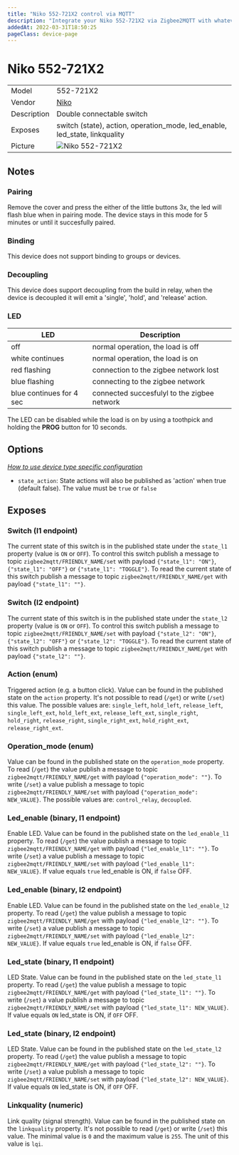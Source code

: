 ```yaml
---
title: "Niko 552-721X2 control via MQTT"
description: "Integrate your Niko 552-721X2 via Zigbee2MQTT with whatever smart home infrastructure you are using without the vendor's bridge or gateway."
addedAt: 2022-03-31T18:50:25
pageClass: device-page
---
```


<!-- !!!! -->
<!-- ATTENTION: This file is auto-generated through docgen! -->
<!-- You can only edit the "Notes"-Section between the two comment lines "Notes BEGIN" and "Notes END". -->
<!-- Do not use h1 or h2 heading within "## Notes"-Section. -->
<!-- !!!! -->

# Niko 552-721X2

|     |     |
|-----|-----|
| Model | 552-721X2  |
| Vendor  | [Niko](/supported-devices/#v=Niko)  |
| Description | Double connectable switch |
| Exposes | switch (state), action, operation_mode, led_enable, led_state, linkquality |
| Picture | ![Niko 552-721X2](https://www.zigbee2mqtt.io/images/devices/552-721X2.jpg) |


<!-- Notes BEGIN: You can edit here. Add "## Notes" headline if not already present. -->
## Notes

### Pairing
Remove the cover and press the either of the little buttons 3x, the led will flash blue when in pairing mode. The device stays in this mode for 5 minutes or until it succesfully paired.

### Binding
This device does not support binding to groups or devices.

### Decoupling
This device does support decoupling from the build in relay, when the device is decoupled it will emit a 'single', 'hold', and 'release' action.

### LED
| LED | Description |
|-----|-----|
| off | normal operation, the load is off |
| white continues | normal operation, the load is on |
| red flashing | connection to the zigbee network lost |
| blue flashing | connecting to the zigbee network |
| blue continues for 4 sec | connected succesfulyl to the zigbee network |

The LED can be disabled while the load is on by using a toothpick and holding the **PROG** button for 10 seconds.
<!-- Notes END: Do not edit below this line -->



## Options
*[How to use device type specific configuration](../guide/configuration/devices-groups.md#specific-device-options)*

* `state_action`: State actions will also be published as 'action' when true (default false). The value must be `true` or `false`


## Exposes

### Switch (l1 endpoint)
The current state of this switch is in the published state under the `state_l1` property (value is `ON` or `OFF`).
To control this switch publish a message to topic `zigbee2mqtt/FRIENDLY_NAME/set` with payload `{"state_l1": "ON"}`, `{"state_l1": "OFF"}` or `{"state_l1": "TOGGLE"}`.
To read the current state of this switch publish a message to topic `zigbee2mqtt/FRIENDLY_NAME/get` with payload `{"state_l1": ""}`.

### Switch (l2 endpoint)
The current state of this switch is in the published state under the `state_l2` property (value is `ON` or `OFF`).
To control this switch publish a message to topic `zigbee2mqtt/FRIENDLY_NAME/set` with payload `{"state_l2": "ON"}`, `{"state_l2": "OFF"}` or `{"state_l2": "TOGGLE"}`.
To read the current state of this switch publish a message to topic `zigbee2mqtt/FRIENDLY_NAME/get` with payload `{"state_l2": ""}`.

### Action (enum)
Triggered action (e.g. a button click).
Value can be found in the published state on the `action` property.
It's not possible to read (`/get`) or write (`/set`) this value.
The possible values are: `single_left`, `hold_left`, `release_left`, `single_left_ext`, `hold_left_ext`, `release_left_ext`, `single_right`, `hold_right`, `release_right`, `single_right_ext`, `hold_right_ext`, `release_right_ext`.

### Operation_mode (enum)
Value can be found in the published state on the `operation_mode` property.
To read (`/get`) the value publish a message to topic `zigbee2mqtt/FRIENDLY_NAME/get` with payload `{"operation_mode": ""}`.
To write (`/set`) a value publish a message to topic `zigbee2mqtt/FRIENDLY_NAME/set` with payload `{"operation_mode": NEW_VALUE}`.
The possible values are: `control_relay`, `decoupled`.

### Led_enable (binary, l1 endpoint)
Enable LED.
Value can be found in the published state on the `led_enable_l1` property.
To read (`/get`) the value publish a message to topic `zigbee2mqtt/FRIENDLY_NAME/get` with payload `{"led_enable_l1": ""}`.
To write (`/set`) a value publish a message to topic `zigbee2mqtt/FRIENDLY_NAME/set` with payload `{"led_enable_l1": NEW_VALUE}`.
If value equals `true` led_enable is ON, if `false` OFF.

### Led_enable (binary, l2 endpoint)
Enable LED.
Value can be found in the published state on the `led_enable_l2` property.
To read (`/get`) the value publish a message to topic `zigbee2mqtt/FRIENDLY_NAME/get` with payload `{"led_enable_l2": ""}`.
To write (`/set`) a value publish a message to topic `zigbee2mqtt/FRIENDLY_NAME/set` with payload `{"led_enable_l2": NEW_VALUE}`.
If value equals `true` led_enable is ON, if `false` OFF.

### Led_state (binary, l1 endpoint)
LED State.
Value can be found in the published state on the `led_state_l1` property.
To read (`/get`) the value publish a message to topic `zigbee2mqtt/FRIENDLY_NAME/get` with payload `{"led_state_l1": ""}`.
To write (`/set`) a value publish a message to topic `zigbee2mqtt/FRIENDLY_NAME/set` with payload `{"led_state_l1": NEW_VALUE}`.
If value equals `ON` led_state is ON, if `OFF` OFF.

### Led_state (binary, l2 endpoint)
LED State.
Value can be found in the published state on the `led_state_l2` property.
To read (`/get`) the value publish a message to topic `zigbee2mqtt/FRIENDLY_NAME/get` with payload `{"led_state_l2": ""}`.
To write (`/set`) a value publish a message to topic `zigbee2mqtt/FRIENDLY_NAME/set` with payload `{"led_state_l2": NEW_VALUE}`.
If value equals `ON` led_state is ON, if `OFF` OFF.

### Linkquality (numeric)
Link quality (signal strength).
Value can be found in the published state on the `linkquality` property.
It's not possible to read (`/get`) or write (`/set`) this value.
The minimal value is `0` and the maximum value is `255`.
The unit of this value is `lqi`.

